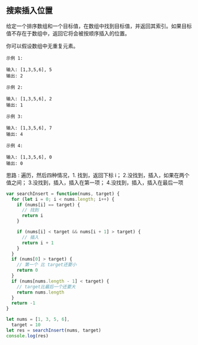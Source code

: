 ## 搜索插入位置

给定一个排序数组和一个目标值，在数组中找到目标值，并返回其索引。如果目标值不存在于数组中，返回它将会被按顺序插入的位置。

你可以假设数组中无重复元素。

```
示例 1:

输入: [1,3,5,6], 5
输出: 2
```

```
示例 2:

输入: [1,3,5,6], 2
输出: 1
```

```
示例 3:

输入: [1,3,5,6], 7
输出: 4
```

```
示例 4:

输入: [1,3,5,6], 0
输出: 0
```

思路 : 遍历，然后四种情况，1. 找到，返回下标 i； 2.没找到，插入，如果在两个值之间； 3.没找到，插入，插入在第一项； 4.没找到，插入，插入在最后一项

```javascript
var searchInsert = function(nums, target) {
  for (let i = 0; i < nums.length; i++) {
    if (nums[i] == target) {
      // 找到
      return i
    }

    if (nums[i] < target && nums[i + 1] > target) {
      // 插入
      return i + 1
    }
  }
  if (nums[0] > target) {
    // 第一个 比 target还要小
    return 0
  }
  if (nums[nums.length - 1] < target) {
    // target比最后一个还要大
    return nums.length
  }
  return -1
}

let nums = [1, 3, 5, 6],
  target = 10
let res = searchInsert(nums, target)
console.log(res)
```
